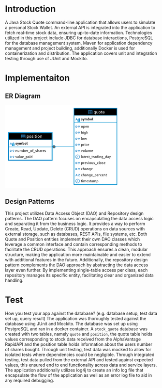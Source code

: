 # Introduction
A Java Stock Quote command-line application that allows users to simulate a personal Stock Wallet. An external 
API is integrated into the application to fetch real-time stock data, ensuring up-to-date information.
Technologies utilized in this project include JDBC for database interactions, PostgreSQL for the database 
management system, Maven for application dependency management and project building, additionally Docker
is used for containerization and distribution. The application covers unit and integration testing through use of 
JUnit and Mockito.

# Implementaiton
## ER Diagram
![ER diagram](./src/main/resources/stock_quote.png)

## Design Patterns
This project utilizes Data Access Object (DAO) and Repository design patterns. The DAO pattern focuses on encapsulating 
the data access logic and separating it from the business logic. It provides a way to perform Create, Read, Update,
Delete (CRUD) operations on data sources with external storage, such as databases, REST APIs, file systems, etc.
Both Quote and Position entities implement their own DAO classes which leverage a common interface and contain 
corresponding methods to facilitate the CRUD operations. This approach ensures a clean, modular structure, making the 
application more maintainable and easier to extend with additional features in the future. Additionally, the repository 
design pattern complements the DAO approach by abstracting the data access layer even further. By implementing 
single-table access per class, each repository manages its specific entity, facilitating clear and organized data handling.

# Test
How you test your app against the database? (e.g. database setup, test data set up, query result)
The application was thoroughly tested against the database using JUnit and Mockito. The database was set up using 
PostgreSQL and ran in a docker container. A `stock_quote` database was created with two tables, namely `quote` and 
`position`, the quote table holds values corresponding to stock data received from the AlphaVantage RapidAPI and the position
table holds information about the users number of shares bought. Through unit testing, test data was mocked to allow for
isolated tests where dependencies could be negligible. Through integrated testing, test data pulled from the external API
and tested against expected values, this ensured end to end functionality across data and service layers. The application
additionally utilizes log4j to create an info log file that encapsulate the flow of the application as well as an error log
file to aid in any required debugging.